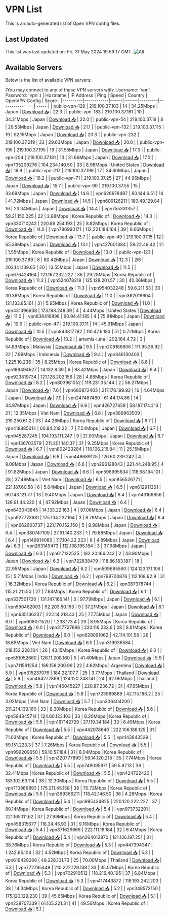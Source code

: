 # VPN List

This is an auto-generated list of Open VPN config files.

## Last Updated

This list was last updated on: Fri, 31 May 2024 19:59:17 GMT.
![Alt](https://repobeats.axiom.co/api/embed/186b98318ef1479477931607c1ad7d823f12451f.svg "Repobeats analytics image")

## Available Servers

Below is the list of available VPN servers:

(You may connect to any of these VPN servers with: Username: 'vpn', Password: 'vpn'.)
| Hostname | IP Address | Ping | Speed | Country | OpenVPN Config | Score |
|----------|------------|------|-------|---------|----------------| ----- |
| public-vpn-129 | 219.100.37.103 | 14 | 34.25Mbps | Japan | [Download 📥](./configs/server_0_JP.ovpn) | 22.3 |
| public-vpn-183 | 219.100.37.161 | 10 | 34.21Mbps | Japan | [Download 📥](./configs/server_1_JP.ovpn) | 22.0 |
| public-vpn-54 | 219.100.37.19 | 8 | 29.53Mbps | Japan | [Download 📥](./configs/server_2_JP.ovpn) | 21.1 |
| public-vpn-132 | 219.100.37.115 | 19 | 52.15Mbps | Japan | [Download 📥](./configs/server_3_JP.ovpn) | 20.3 |
| public-vpn-232 | 219.100.37.219 | 33 | 29.63Mbps | Japan | [Download 📥](./configs/server_4_JP.ovpn) | 20.0 |
| public-vpn-195 | 219.100.37.195 | 18 | 31.55Mbps | Japan | [Download 📥](./configs/server_5_JP.ovpn) | 17.3 |
| public-vpn-204 | 219.100.37.181 | 13 | 31.66Mbps | Japan | [Download 📥](./configs/server_6_JP.ovpn) | 17.0 |
| vpn735209276 | 104.234.140.50 | 33 | 8.98Mbps | United States | [Download 📥](./configs/server_7_US.ovpn) | 16.9 |
| public-vpn-217 | 219.100.37.199 | 17 | 34.60Mbps | Japan | [Download 📥](./configs/server_8_JP.ovpn) | 16.2 |
| public-vpn-71 | 219.100.37.25 | 27 | 44.96Mbps | Japan | [Download 📥](./configs/server_9_JP.ovpn) | 15.7 |
| public-vpn-90 | 219.100.37.55 | 15 | 33.69Mbps | Japan | [Download 📥](./configs/server_10_JP.ovpn) | 14.6 |
| vpn626978487 | 60.144.6.51 | 14 | 41.72Mbps | Japan | [Download 📥](./configs/server_11_JP.ovpn) | 14.5 |
| vpn609126211 | 180.49.129.84 | 16 | 23.34Mbps | Japan | [Download 📥](./configs/server_12_JP.ovpn) | 14.4 |
| vpn755331357 | 59.21.150.225 | 22 | 2.88Mbps | Korea Republic of | [Download 📥](./configs/server_13_KR.ovpn) | 14.3 |
| vpn330710242 | 220.89.254.193 | 25 | 8.82Mbps | Korea Republic of | [Download 📥](./configs/server_14_KR.ovpn) | 14.0 |
| vpn796993171 | 112.221.184.164 | 39 | 8.66Mbps | Korea Republic of | [Download 📥](./configs/server_15_KR.ovpn) | 13.7 |
| public-vpn-49 | 219.100.37.15 | 12 | 65.39Mbps | Japan | [Download 📥](./configs/server_16_JP.ovpn) | 13.1 |
| vpn427601384 | 59.22.49.42 | 21 | 1.55Mbps | Korea Republic of | [Download 📥](./configs/server_17_KR.ovpn) | 13.0 |
| public-vpn-123 | 219.100.37.89 | 8 | 80.42Mbps | Japan | [Download 📥](./configs/server_18_JP.ovpn) | 12.3 |
| 2i6 | 203.141.139.65 | 20 | 13.55Mbps | Japan | [Download 📥](./configs/server_19_JP.ovpn) | 11.5 |
| vpn676424164 | 121.167.232.222 | 36 | 29.28Mbps | Korea Republic of | [Download 📥](./configs/server_20_KR.ovpn) | 11.3 |
| vpn524078218 | 125.128.201.57 | 30 | 40.36Mbps | Korea Republic of | [Download 📥](./configs/server_21_KR.ovpn) | 11.3 |
| vpn954032248 | 59.6.211.53 | 30 | 30.36Mbps | Korea Republic of | [Download 📥](./configs/server_22_KR.ovpn) | 11.0 |
| vpn362019604 | 121.133.85.161 | 31 | 5.95Mbps | Korea Republic of | [Download 📥](./configs/server_23_KR.ovpn) | 11.0 |
| vpn431396938 | 173.198.248.39 | 4 | 4.44Mbps | United States | [Download 📥](./configs/server_24_US.ovpn) | 11.0 |
| vpn836416898 | 60.94.41.185 | 4 | 75.81Mbps | Japan | [Download 📥](./configs/server_25_JP.ovpn) | 10.6 |
| public-vpn-47 | 219.100.37.11 | 14 | 45.91Mbps | Japan | [Download 📥](./configs/server_26_JP.ovpn) | 10.5 |
| vpn843817782 | 110.47.6.183 | 51 | 0.72Mbps | Korea Republic of | [Download 📥](./configs/server_27_KR.ovpn) | 10.2 |
| artemis-luna | 202.184.4.72 | 3 | 54.83Mbps | Malaysia | [Download 📥](./configs/server_28_MY.ovpn) | 9.5 |
| vpn209186806 | 111.95.39.92 | 22 | 7.99Mbps | Indonesia | [Download 📥](./configs/server_29_ID.ovpn) | 9.4 |
| vpn346130403 | 1.225.10.236 | 35 | 8.25Mbps | Korea Republic of | [Download 📥](./configs/server_30_KR.ovpn) | 8.6 |
| vpn198494627 | 14.132.8.39 | 6 | 93.42Mbps | Japan | [Download 📥](./configs/server_31_JP.ovpn) | 8.4 |
| vpn923819734 | 121.128.202.156 | 28 | 4.88Mbps | Korea Republic of | [Download 📥](./configs/server_32_KR.ovpn) | 8.2 |
| vpn803961052 | 119.231.35.144 | 2 | 56.27Mbps | Japan | [Download 📥](./configs/server_33_JP.ovpn) | 7.6 |
| vpn680872403 | 217.178.199.92 | 16 | 4.64Mbps | Japan | [Download 📥](./configs/server_34_JP.ovpn) | 7.0 |
| vpn247467480 | 61.44.174.86 | 14 | 34.97Mbps | Japan | [Download 📥](./configs/server_35_JP.ovpn) | 6.9 |
| vpn426727658 | 58.187.174.213 | 21 | 12.35Mbps | Viet Nam | [Download 📥](./configs/server_36_VN.ovpn) | 6.8 |
| vpn389963509 | 219.250.61.2 | 33 | 44.28Mbps | Korea Republic of | [Download 📥](./configs/server_37_KR.ovpn) | 6.7 |
| vpn418885014 | 60.84.219.22 | 7 | 7.54Mbps | Japan | [Download 📥](./configs/server_38_JP.ovpn) | 6.7 |
| vpn945287245 | 194.193.111.247 | 9 | 21.90Mbps | Japan | [Download 📥](./configs/server_39_JP.ovpn) | 6.7 |
| vpn136703579 | 211.201.140.37 | 31 | 9.25Mbps | Korea Republic of | [Download 📥](./configs/server_40_KR.ovpn) | 6.7 |
| vpn802423284 | 118.106.216.84 | 11 | 25.15Mbps | Japan | [Download 📥](./configs/server_41_JP.ovpn) | 6.6 |
| vpn448689125 | 126.60.239.242 | 4 | 9.00Mbps | Japan | [Download 📥](./configs/server_42_JP.ovpn) | 6.6 |
| vpn296128043 | 221.44.248.95 | 4 | 91.82Mbps | Japan | [Download 📥](./configs/server_43_JP.ovpn) | 6.6 |
| vpn598995634 | 118.68.194.101 | 28 | 37.49Mbps | Viet Nam | [Download 📥](./configs/server_44_VN.ovpn) | 6.5 |
| vpn856526771 | 221.187.60.58 | 6 | 5.64Mbps | Japan | [Download 📥](./configs/server_45_JP.ovpn) | 6.5 |
| vpn612911361 | 60.143.121.77 | 13 | 9.40Mbps | Japan | [Download 📥](./configs/server_46_JP.ovpn) | 6.4 |
| vpn143166856 | 126.91.44.220 | 4 | 47.92Mbps | Japan | [Download 📥](./configs/server_47_JP.ovpn) | 6.4 |
| vpn643043845 | 14.133.22.163 | 4 | 97.06Mbps | Japan | [Download 📥](./configs/server_48_JP.ovpn) | 6.4 |
| vpn927773681 | 175.134.237.164 | 3 | 8.79Mbps | Japan | [Download 📥](./configs/server_49_JP.ovpn) | 6.4 |
| vpn662603737 | 221.170.152.150 | 5 | 8.98Mbps | Japan | [Download 📥](./configs/server_50_JP.ovpn) | 6.4 |
| vpn380747109 | 27.91.140.233 | 1 | 79.88Mbps | Japan | [Download 📥](./configs/server_51_JP.ovpn) | 6.4 |
| vpn149914085 | 117.104.22.223 | 6 | 4.89Mbps | Japan | [Download 📥](./configs/server_52_JP.ovpn) | 6.3 |
| vpn263149473 | 112.138.195.184 | 3 | 37.98Mbps | Japan | [Download 📥](./configs/server_53_JP.ovpn) | 6.3 |
| vpn617122525 | 182.20.166.243 | 2 | 43.90Mbps | Japan | [Download 📥](./configs/server_54_JP.ovpn) | 6.3 |
| vpn722838479 | 118.86.183.187 | 18 | 22.95Mbps | Japan | [Download 📥](./configs/server_55_JP.ovpn) | 6.2 |
| vpn509695560 | 124.123.171.106 | 15 | 5.71Mbps | India | [Download 📥](./configs/server_56_IN.ovpn) | 6.2 |
| vpn798700876 | 112.168.92.9 | 31 | 16.32Mbps | Korea Republic of | [Download 📥](./configs/server_57_KR.ovpn) | 6.2 |
| vpn387378744 | 115.21.211.50 | 27 | 7.84Mbps | Korea Republic of | [Download 📥](./configs/server_58_KR.ovpn) | 6.1 |
| vpn337501720 | 131.147.166.141 | 3 | 97.79Mbps | Japan | [Download 📥](./configs/server_59_JP.ovpn) | 6.1 |
| vpn590462003 | 92.203.50.163 | 9 | 37.21Mbps | Japan | [Download 📥](./configs/server_60_JP.ovpn) | 6.1 |
| vpn635136237 | 222.14.218.43 | 25 | 77.75Mbps | Japan | [Download 📥](./configs/server_61_JP.ovpn) | 6.0 |
| vpn608071520 | 1.238.173.4 | 29 | 8.95Mbps | Korea Republic of | [Download 📥](./configs/server_62_KR.ovpn) | 6.0 |
| vpn317727896 | 220.116.232.6 | 28 | 8.61Mbps | Korea Republic of | [Download 📥](./configs/server_63_KR.ovpn) | 6.0 |
| vpn628091062 | 42.114.101.58 | 26 | 18.69Mbps | Viet Nam | [Download 📥](./configs/server_64_VN.ovpn) | 6.0 |
| vpn319036584 | 218.152.228.104 | 26 | 43.15Mbps | Korea Republic of | [Download 📥](./configs/server_65_KR.ovpn) | 6.0 |
| vpn551052660 | 126.11.208.160 | 5 | 41.49Mbps | Japan | [Download 📥](./configs/server_66_JP.ovpn) | 5.9 |
| vpn711591254 | 186.158.200.99 | 22 | 4.62Mbps | Argentina | [Download 📥](./configs/server_67_AR.ovpn) | 5.9 |
| vpn315237076 | 184.22.107.7 | 25 | 3.77Mbps | Thailand | [Download 📥](./configs/server_68_TH.ovpn) | 5.9 |
| vpn464277899 | 124.120.248.141 | 24 | 62.96Mbps | Thailand | [Download 📥](./configs/server_69_TH.ovpn) | 5.8 |
| vpn146045227 | 220.87.236.72 | 31 | 47.65Mbps | Korea Republic of | [Download 📥](./configs/server_70_KR.ovpn) | 5.8 |
| vpn723989889 | 42.115.186.2 | 25 | 3.02Mbps | Viet Nam | [Download 📥](./configs/server_71_VN.ovpn) | 5.7 |
| vpn306404200 | 211.214.139.160 | 33 | 8.30Mbps | Korea Republic of | [Download 📥](./configs/server_72_KR.ovpn) | 5.6 |
| vpn594845714 | 124.80.123.103 | 33 | 8.20Mbps | Korea Republic of | [Download 📥](./configs/server_73_KR.ovpn) | 5.5 |
| vpn187142729 | 27.119.34.184 | 33 | 6.49Mbps | Korea Republic of | [Download 📥](./configs/server_74_KR.ovpn) | 5.5 |
| vpn442078640 | 222.106.188.125 | 31 | 71.03Mbps | Korea Republic of | [Download 📥](./configs/server_75_KR.ovpn) | 5.5 |
| vpn143843529 | 59.151.223.3 | 37 | 7.26Mbps | Korea Republic of | [Download 📥](./configs/server_76_KR.ovpn) | 5.5 |
| vpn999209650 | 59.10.57.184 | 31 | 8.04Mbps | Korea Republic of | [Download 📥](./configs/server_77_KR.ovpn) | 5.5 |
| vpn320777899 | 59.14.120.218 | 35 | 7.74Mbps | Korea Republic of | [Download 📥](./configs/server_78_KR.ovpn) | 5.5 |
| vpn749095971 | 59.5.87.13 | 36 | 32.41Mbps | Korea Republic of | [Download 📥](./configs/server_79_KR.ovpn) | 5.5 |
| vpn424722420 | 183.102.63.114 | 38 | 12.30Mbps | Korea Republic of | [Download 📥](./configs/server_80_KR.ovpn) | 5.5 |
| vpn710866893 | 175.211.45.158 | 38 | 70.72Mbps | Korea Republic of | [Download 📥](./configs/server_81_KR.ovpn) | 5.5 |
| vpn369366211 | 118.42.146.50 | 36 | 4.26Mbps | Korea Republic of | [Download 📥](./configs/server_82_KR.ovpn) | 5.4 |
| vpn995434825 | 220.120.222.227 | 37 | 80.14Mbps | Korea Republic of | [Download 📥](./configs/server_83_KR.ovpn) | 5.4 |
| vpn973732201 | 221.165.111.62 | 37 | 27.99Mbps | Korea Republic of | [Download 📥](./configs/server_84_KR.ovpn) | 5.4 |
| vpn458315677 | 118.34.45.93 | 31 | 9.16Mbps | Korea Republic of | [Download 📥](./configs/server_85_KR.ovpn) | 5.4 |
| vpn371629666 | 222.111.18.184 | 32 | 6.41Mbps | Korea Republic of | [Download 📥](./configs/server_86_KR.ovpn) | 5.4 |
| vpn264013870 | 121.136.197.251 | 31 | 38.76Mbps | Korea Republic of | [Download 📥](./configs/server_87_KR.ovpn) | 5.3 |
| vpn447394347 | 1.242.65.104 | 32 | 4.52Mbps | Korea Republic of | [Download 📥](./configs/server_88_KR.ovpn) | 5.3 |
| vpn616420266 | 49.228.101.73 | 25 | 70.00Mbps | Thailand | [Download 📥](./configs/server_89_TH.ovpn) | 5.3 |
| vpn772795449 | 210.222.129.138 | 33 | 35.07Mbps | Korea Republic of | [Download 📥](./configs/server_90_KR.ovpn) | 5.3 |
| vpn702910512 | 118.216.40.195 | 37 | 6.84Mbps | Korea Republic of | [Download 📥](./configs/server_91_KR.ovpn) | 5.3 |
| vpn417443872 | 119.193.242.203 | 38 | 14.34Mbps | Korea Republic of | [Download 📥](./configs/server_92_KR.ovpn) | 5.2 |
| vpn348572150 | 175.120.129.230 | 39 | 45.65Mbps | Korea Republic of | [Download 📥](./configs/server_93_KR.ovpn) | 5.1 |
| vpn238707339 | 61.105.221.31 | 41 | 49.56Mbps | Korea Republic of | [Download 📥](./configs/server_94_KR.ovpn) | 5.1 |
